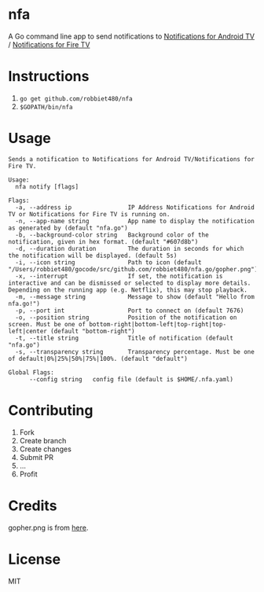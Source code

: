 # nfa
A Go command line app to send notifications to [Notifications for Android TV](https://play.google.com/store/apps/details?id=de.cyberdream.androidtv.notifications.google&hl=en) / [Notifications for Fire TV](https://play.google.com/store/apps/details?id=de.cyberdream.firenotifications.google&hl=en)

# Instructions
1. `go get github.com/robbiet480/nfa`
2. `$GOPATH/bin/nfa`

# Usage
```
Sends a notification to Notifications for Android TV/Notifications for Fire TV.

Usage:
  nfa notify [flags]

Flags:
  -a, --address ip                IP Address Notifications for Android TV or Notifications for Fire TV is running on.
  -n, --app-name string           App name to display the notification as generated by (default "nfa.go")
  -b, --background-color string   Background color of the notification, given in hex format. (default "#607d8b")
  -d, --duration duration         The duration in seconds for which the notification will be displayed. (default 5s)
  -i, --icon string               Path to icon (default "/Users/robbiet480/gocode/src/github.com/robbiet480/nfa.go/gopher.png")
  -x, --interrupt                 If set, the notification is interactive and can be dismissed or selected to display more details. Depending on the running app (e.g. Netflix), this may stop playback.
  -m, --message string            Message to show (default "Hello from nfa.go!")
  -p, --port int                  Port to connect on (default 7676)
  -o, --position string           Position of the notification on screen. Must be one of bottom-right|bottom-left|top-right|top-left|center (default "bottom-right")
  -t, --title string              Title of notification (default "nfa.go")
  -s, --transparency string       Transparency percentage. Must be one of default|0%|25%|50%|75%|100%. (default "default")

Global Flags:
      --config string   config file (default is $HOME/.nfa.yaml)
```

# Contributing
1. Fork
2. Create branch
3. Create changes
4. Submit PR
5. ...
6. Profit

# Credits
gopher.png is from [here](https://github.com/golang-samples/gopher-vector).

# License
MIT

